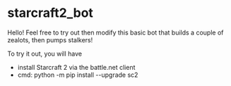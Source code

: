 # starcraft2_bot
Hello!
Feel free to try out then modify this basic bot that builds a couple of zealots, then pumps stalkers!

To try it out, you will have
* install Starcraft 2 via the battle.net client
* cmd: python -m pip install --upgrade sc2
